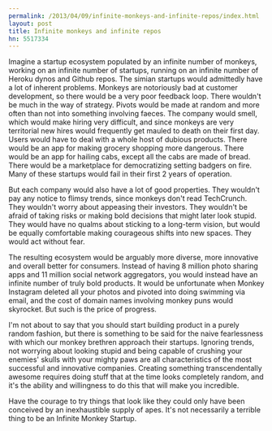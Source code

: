 ```yaml
---
permalink: /2013/04/09/infinite-monkeys-and-infinite-repos/index.html
layout: post
title: Infinite monkeys and infinite repos
hn: 5517334
---
```

Imagine a startup ecosystem populated by an infinite number of monkeys, working on an infinite number of startups, running on an infinite number of Heroku dynos and Github repos. The simian startups would admittedly have a lot of inherent problems. Monkeys are notoriously bad at customer development, so there would be a very poor feedback loop. There wouldn't be much in the way of strategy. Pivots would be made at random and more often than not into something involving faeces. The company would smell, which would make hiring very difficult, and since monkeys are very territorial new hires would frequently get mauled to death on their first day. Users would have to deal with a whole host of dubious products. There would be an app for making grocery shopping more dangerous. There would be an app for hailing cabs, except all the cabs are made of bread. There would be a marketplace for democratizing setting badgers on fire. Many of these startups would fail in their first 2 years of operation.

But each company would also have a lot of good properties. They wouldn't pay any notice to flimsy trends, since monkeys don't read TechCrunch. They wouldn't worry about appeasing their investors. They wouldn't be afraid of taking risks or making bold decisions that might later look stupid. They would have no qualms about sticking to a long-term vision, but would be equally comfortable making courageous shifts into new spaces. They would act without fear.

The resulting ecosystem would be arguably more diverse, more innovative and overall better for consumers. Instead of having 8 million photo sharing apps and 11 million social network aggregators, you would instead have an infinite number of truly bold products. It would be unfortunate when Monkey Instagram deleted all your photos and pivoted into doing swimming via email, and the cost of domain names involving monkey puns would skyrocket. But such is the price of progress.

I'm not about to say that you should start building product in a purely random fashion, but there is something to be said for the naive fearlessness with which our monkey brethren approach their startups. Ignoring trends, not worrying about looking stupid and being capable of crushing your enemies' skulls with your mighty paws are all characteristics of the most successful and innovative companies. Creating something transcendentally awesome requires doing stuff that at the time looks completely random, and it's the ability and willingness to do this that will make you incredible.

Have the courage to try things that look like they could only have been conceived by an inexhaustible supply of apes. It's not necessarily a terrible thing to be an Infinite Monkey Startup.